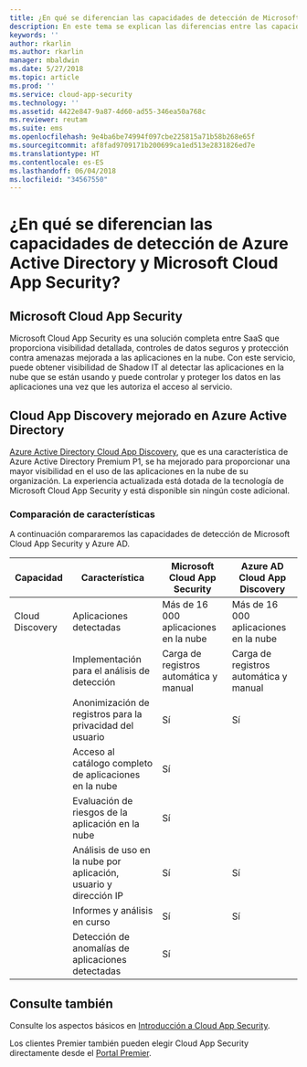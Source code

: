 ```yaml
---
title: ¿En qué se diferencian las capacidades de detección de Microsoft Cloud App Security y de Azure AD? | Microsoft Docs
description: En este tema se explican las diferencias entre las capacidades de detección de Microsoft Cloud App Security y Azure AD.
keywords: ''
author: rkarlin
ms.author: rkarlin
manager: mbaldwin
ms.date: 5/27/2018
ms.topic: article
ms.prod: ''
ms.service: cloud-app-security
ms.technology: ''
ms.assetid: 4422e847-9a87-4d60-ad55-346ea50a768c
ms.reviewer: reutam
ms.suite: ems
ms.openlocfilehash: 9e4ba6be74994f097cbe225815a71b58b268e65f
ms.sourcegitcommit: af8fad9709171b200699ca1ed513e2831826ed7e
ms.translationtype: HT
ms.contentlocale: es-ES
ms.lasthandoff: 06/04/2018
ms.locfileid: "34567550"
---
```

# <a name="what-are-the-differences-discovery-capabilities-in-azure-active-directory-and-microsoft-cloud-app-security"></a>¿En qué se diferencian las capacidades de detección de Azure Active Directory y Microsoft Cloud App Security?

## <a name="microsoft-cloud-app-security"></a>Microsoft Cloud App Security 

Microsoft Cloud App Security es una solución completa entre SaaS que proporciona visibilidad detallada, controles de datos seguros y protección contra amenazas mejorada a las aplicaciones en la nube. Con este servicio, puede obtener visibilidad de Shadow IT al detectar las aplicaciones en la nube que se están usando y puede controlar y proteger los datos en las aplicaciones una vez que les autoriza el acceso al servicio. 

## <a name="enhanced-cloud-app-discovery-in-azure-active-directory"></a>Cloud App Discovery mejorado en Azure Active Directory

[Azure Active Directory Cloud App Discovery](https://aka.ms/caddocsnew), que es una característica de Azure Active Directory Premium P1, se ha mejorado para proporcionar una mayor visibilidad en el uso de las aplicaciones en la nube de su organización. La experiencia actualizada está dotada de la tecnología de Microsoft Cloud App Security y está disponible sin ningún coste adicional. 

### <a name="feature-comparison"></a>Comparación de características

A continuación compararemos las capacidades de detección de Microsoft Cloud App Security y Azure AD.

|Capacidad|Característica|Microsoft Cloud App Security|Azure AD Cloud App Discovery|
|----|----|----|----|
|Cloud Discovery|Aplicaciones detectadas|Más de 16 000 aplicaciones en la nube|Más de 16 000 aplicaciones en la nube|
||Implementación para el análisis de detección|Carga de registros automática y manual|Carga de registros automática y manual|
||Anonimización de registros para la privacidad del usuario|Sí|Sí|
||Acceso al catálogo completo de aplicaciones en la nube|Sí||
||Evaluación de riesgos de la aplicación en la nube|Sí||
||Análisis de uso en la nube por aplicación, usuario y dirección IP|Sí|Sí|
||Informes y análisis en curso|Sí|Sí|
||Detección de anomalías de aplicaciones detectadas|Sí||

## <a name="see-also"></a>Consulte también  

Consulte los aspectos básicos en [Introducción a Cloud App Security](getting-started-with-cloud-app-security.md).    

Los clientes Premier también pueden elegir Cloud App Security directamente desde el [Portal Premier](https://premier.microsoft.com/).   
